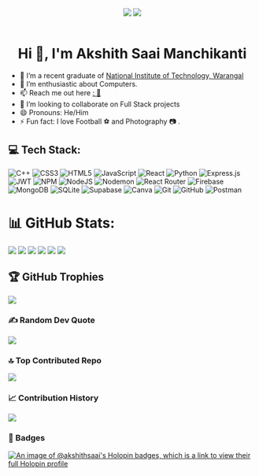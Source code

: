 <!--- -- Visitor Badge + Links ----------------------------------------------------------------------------------------------------------------------------- -->
<!--- ------------------------------------------------------------------------------------------------------------------------------------------------------ -->

<div align="center">
  <!-- <img src="https://api.visitorbadge.io/api/visitors?path=https%3A%2F%2Fgithub.com%2FAkshithsaai%2FAkshithsaai&label=VISITORS&labelColor=%23000&countColor=%230A0209" /> -->
  <br><br>
  <a href="https://www.linkedin.com/in/akshith-manchikanti-b35a9b209/"><img src="https://img.shields.io/badge/LinkedIn-d5d5d5?style=for-the-badge&logo=linkedin&logoColor=0A0209"/></a>
  <a href="mailto:akshithsaaimanchikanti@gmail.com"><img src="https://img.shields.io/badge/Gmail-d5d5d5?style=for-the-badge&logo=gmail&logoColor=0A0209" /></a>

</div>
<br>

<!--- ------------------------------------------------------------------------------------------------------------------------------------------------------ -->

<h1 align="center">Hi 👋, I'm Akshith Saai Manchikanti</h1> 

- 🌱 I’m a recent graduate of <a href="https://nitw.ac.in/">National Institute of Technology, Warangal</a>
- 👯 I’m enthusiastic about Computers.
- 📫 Reach me out here <a href = "mailto: akshithsaaimanchikanti@gmail.com">: 📧</a>
- 👯 I’m looking to collaborate on Full Stack projects
- 😄 Pronouns: He/Him
- ⚡ Fun fact: I love Football ⚽ and Photography 📷 .



## 💻 Tech Stack:

 ![C++](https://img.shields.io/badge/c++-%2300599C.svg?style=for-the-badge&logo=c%2B%2B&logoColor=white) ![CSS3](https://img.shields.io/badge/css3-%231572B6.svg?style=for-the-badge&logo=css3&logoColor=white)  ![HTML5](https://img.shields.io/badge/html5-%23E34F26.svg?style=for-the-badge&logo=html5&logoColor=white) ![JavaScript](https://img.shields.io/badge/javascript-%23323330.svg?style=for-the-badge&logo=javascript&logoColor=%23F7DF1E)
 ![React](https://img.shields.io/badge/react-%2320232a.svg?style=for-the-badge&logo=react&logoColor=%2361DAFB) ![Python](https://img.shields.io/badge/python-3670A0?style=for-the-badge&logo=python&logoColor=ffdd54)    ![Express.js](https://img.shields.io/badge/express.js-%23404d59.svg?style=for-the-badge&logo=express&logoColor=%2361DAFB)  ![JWT](https://img.shields.io/badge/JWT-black?style=for-the-badge&logo=JSON%20web%20tokens)  ![NPM](https://img.shields.io/badge/NPM-%23CB3837.svg?style=for-the-badge&logo=npm&logoColor=white)  ![NodeJS](https://img.shields.io/badge/node.js-6DA55F?style=for-the-badge&logo=node.js&logoColor=white) ![Nodemon](https://img.shields.io/badge/NODEMON-%23323330.svg?style=for-the-badge&logo=nodemon&logoColor=%BBDEAD) 
 ![React Router](https://img.shields.io/badge/React_Router-CA4245?style=for-the-badge&logo=react-router&logoColor=white) 
 ![Firebase](https://img.shields.io/badge/firebase-a08021?style=for-the-badge&logo=firebase&logoColor=ffcd34) ![MongoDB](https://img.shields.io/badge/MongoDB-%234ea94b.svg?style=for-the-badge&logo=mongodb&logoColor=white) ![SQLite](https://img.shields.io/badge/sqlite-%2307405e.svg?style=for-the-badge&logo=sqlite&logoColor=white) ![Supabase](https://img.shields.io/badge/Supabase-3ECF8E?style=for-the-badge&logo=supabase&logoColor=white) ![Canva](https://img.shields.io/badge/Canva-%2300C4CC.svg?style=for-the-badge&logo=Canva&logoColor=white)  ![Git](https://img.shields.io/badge/git-%23F05033.svg?style=for-the-badge&logo=git&logoColor=white) ![GitHub](https://img.shields.io/badge/github-%23121011.svg?style=for-the-badge&logo=github&logoColor=white) ![Postman](https://img.shields.io/badge/Postman-FF6C37?style=for-the-badge&logo=postman&logoColor=white)
 
 # 📊 GitHub Stats:

![](https://github-readme-stats.vercel.app/api?username=Akshithsaai&theme=blue-green&hide_border=true&include_all_commits=false&count_private=true)
![](https://github-readme-stats.vercel.app/api/top-langs/?username=Akshithsaai&theme=blue-green&hide_border=true&include_all_commits=false&count_private=true&layout=compact)
![](https://github-readme-streak-stats.herokuapp.com/?user=Akshithsaai&theme=blue-green&hide_border=true)
![](http://github-profile-summary-cards.vercel.app/api/cards/repos-per-language?username=Akshithsaai&theme=blue_green)
![](http://github-profile-summary-cards.vercel.app/api/cards/most-commit-language?username=Akshithsaai&theme=blue_green)
![](http://github-profile-summary-cards.vercel.app/api/cards/productive-time?username=Akshithsaai&theme=blue_green&utcOffset=5.3)
<br/>

## 🏆 GitHub Trophies

![](https://github-profile-trophy.vercel.app/?username=Akshithsaai&theme=shadow_blue&no-frame=false&no-bg=true&margin-w=4) 

### ✍️ Random Dev Quote

![](https://quotes-github-readme.vercel.app/api?type=horizontal&theme=radical)

### 🔝 Top Contributed Repo

![](https://github-contributor-stats.vercel.app/api?username=AkshithSaai&limit=5&theme=dark&combine_all_yearly_contributions=true)

### 📈 Contribution History 

![](https://github-readme-activity-graph.vercel.app/graph?username=Akshithsaai&theme=merko)

### 🏅 Badges

[![An image of @akshithsaai's Holopin badges, which is a link to view their full Holopin profile](https://holopin.me/akshithsaai)](https://holopin.io/@akshithsaai)